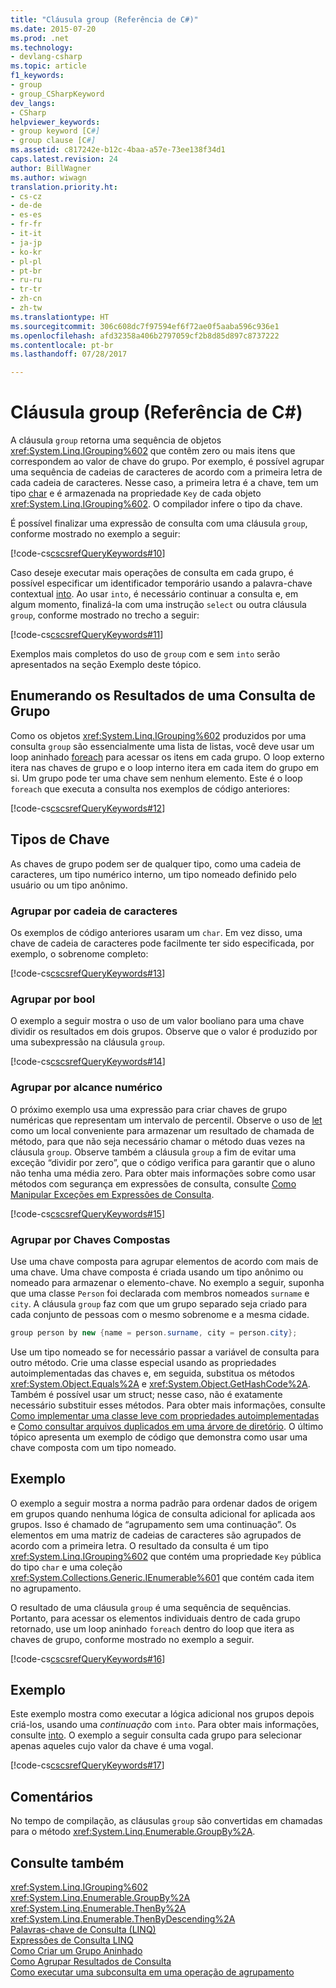 ```yaml
---
title: "Cláusula group (Referência de C#)"
ms.date: 2015-07-20
ms.prod: .net
ms.technology:
- devlang-csharp
ms.topic: article
f1_keywords:
- group
- group_CSharpKeyword
dev_langs:
- CSharp
helpviewer_keywords:
- group keyword [C#]
- group clause [C#]
ms.assetid: c817242e-b12c-4baa-a57e-73ee138f34d1
caps.latest.revision: 24
author: BillWagner
ms.author: wiwagn
translation.priority.ht:
- cs-cz
- de-de
- es-es
- fr-fr
- it-it
- ja-jp
- ko-kr
- pl-pl
- pt-br
- ru-ru
- tr-tr
- zh-cn
- zh-tw
ms.translationtype: HT
ms.sourcegitcommit: 306c608dc7f97594ef6f72ae0f5aaba596c936e1
ms.openlocfilehash: afd32358a406b2797059cf2b8d85d897c8737222
ms.contentlocale: pt-br
ms.lasthandoff: 07/28/2017

---
```

# <a name="group-clause-c-reference"></a>Cláusula group (Referência de C#)
A cláusula `group` retorna uma sequência de objetos <xref:System.Linq.IGrouping%602> que contêm zero ou mais itens que correspondem ao valor de chave do grupo. Por exemplo, é possível agrupar uma sequência de cadeias de caracteres de acordo com a primeira letra de cada cadeia de caracteres. Nesse caso, a primeira letra é a chave, tem um tipo [char](../../../csharp/language-reference/keywords/char.md) e é armazenada na propriedade `Key` de cada objeto <xref:System.Linq.IGrouping%602>. O compilador infere o tipo da chave.  
  
 É possível finalizar uma expressão de consulta com uma cláusula `group`, conforme mostrado no exemplo a seguir:  
  
 [!code-cs[cscsrefQueryKeywords#10](../../../csharp/language-reference/keywords/codesnippet/CSharp/group-clause_1.cs)]  
  
 Caso deseje executar mais operações de consulta em cada grupo, é possível especificar um identificador temporário usando a palavra-chave contextual [into](../../../csharp/language-reference/keywords/into.md). Ao usar `into`, é necessário continuar a consulta e, em algum momento, finalizá-la com uma instrução `select` ou outra cláusula `group`, conforme mostrado no trecho a seguir:  
  
 [!code-cs[cscsrefQueryKeywords#11](../../../csharp/language-reference/keywords/codesnippet/CSharp/group-clause_2.cs)]  
  
 Exemplos mais completos do uso de `group` com e sem `into` serão apresentados na seção Exemplo deste tópico.  
  
## <a name="enumerating-the-results-of-a-group-query"></a>Enumerando os Resultados de uma Consulta de Grupo  
 Como os objetos <xref:System.Linq.IGrouping%602> produzidos por uma consulta `group` são essencialmente uma lista de listas, você deve usar um loop aninhado [foreach](../../../csharp/language-reference/keywords/foreach-in.md) para acessar os itens em cada grupo. O loop externo itera nas chaves de grupo e o loop interno itera em cada item do grupo em si. Um grupo pode ter uma chave sem nenhum elemento. Este é o loop `foreach` que executa a consulta nos exemplos de código anteriores:  
  
 [!code-cs[cscsrefQueryKeywords#12](../../../csharp/language-reference/keywords/codesnippet/CSharp/group-clause_3.cs)]  
  
## <a name="key-types"></a>Tipos de Chave  
 As chaves de grupo podem ser de qualquer tipo, como uma cadeia de caracteres, um tipo numérico interno, um tipo nomeado definido pelo usuário ou um tipo anônimo.  
  
### <a name="grouping-by-string"></a>Agrupar por cadeia de caracteres  
 Os exemplos de código anteriores usaram um `char`. Em vez disso, uma chave de cadeia de caracteres pode facilmente ter sido especificada, por exemplo, o sobrenome completo:  
  
 [!code-cs[cscsrefQueryKeywords#13](../../../csharp/language-reference/keywords/codesnippet/CSharp/group-clause_4.cs)]  
  
### <a name="grouping-by-bool"></a>Agrupar por bool  
 O exemplo a seguir mostra o uso de um valor booliano para uma chave dividir os resultados em dois grupos. Observe que o valor é produzido por uma subexpressão na cláusula `group`.  
  
 [!code-cs[cscsrefQueryKeywords#14](../../../csharp/language-reference/keywords/codesnippet/CSharp/group-clause_5.cs)]  
  
### <a name="grouping-by-numeric-range"></a>Agrupar por alcance numérico  
 O próximo exemplo usa uma expressão para criar chaves de grupo numéricas que representam um intervalo de percentil. Observe o uso de [let](../../../csharp/language-reference/keywords/let-clause.md) como um local conveniente para armazenar um resultado de chamada de método, para que não seja necessário chamar o método duas vezes na cláusula `group`. Observe também a cláusula `group` a fim de evitar uma exceção “dividir por zero”, que o código verifica para garantir que o aluno não tenha uma média zero. Para obter mais informações sobre como usar métodos com segurança em expressões de consulta, consulte [Como Manipular Exceções em Expressões de Consulta](../../../csharp/programming-guide/linq-query-expressions/how-to-handle-exceptions-in-query-expressions.md).  
  
 [!code-cs[cscsrefQueryKeywords#15](../../../csharp/language-reference/keywords/codesnippet/CSharp/group-clause_6.cs)]  
  
### <a name="grouping-by-composite-keys"></a>Agrupar por Chaves Compostas  
 Use uma chave composta para agrupar elementos de acordo com mais de uma chave. Uma chave composta é criada usando um tipo anônimo ou nomeado para armazenar o elemento-chave. No exemplo a seguir, suponha que uma classe `Person` foi declarada com membros nomeados `surname` e `city`. A cláusula `group` faz com que um grupo separado seja criado para cada conjunto de pessoas com o mesmo sobrenome e a mesma cidade.  
  
```csharp  
group person by new {name = person.surname, city = person.city};  
```  
  
 Use um tipo nomeado se for necessário passar a variável de consulta para outro método. Crie uma classe especial usando as propriedades autoimplementadas das chaves e, em seguida, substitua os métodos <xref:System.Object.Equals%2A> e <xref:System.Object.GetHashCode%2A>. Também é possível usar um struct; nesse caso, não é exatamente necessário substituir esses métodos. Para obter mais informações, consulte [Como implementar uma classe leve com propriedades autoimplementadas](../../../csharp/programming-guide/classes-and-structs/how-to-implement-a-lightweight-class-with-auto-implemented-properties.md) e [Como consultar arquivos duplicados em uma árvore de diretório](../../programming-guide/concepts/linq/how-to-query-for-duplicate-files-in-a-directory-tree-linq.md). O último tópico apresenta um exemplo de código que demonstra como usar uma chave composta com um tipo nomeado.  
  
## <a name="example"></a>Exemplo  
 O exemplo a seguir mostra a norma padrão para ordenar dados de origem em grupos quando nenhuma lógica de consulta adicional for aplicada aos grupos. Isso é chamado de “agrupamento sem uma continuação”. Os elementos em uma matriz de cadeias de caracteres são agrupados de acordo com a primeira letra. O resultado da consulta é um tipo <xref:System.Linq.IGrouping%602> que contém uma propriedade `Key` pública do tipo `char` e uma coleção <xref:System.Collections.Generic.IEnumerable%601> que contém cada item no agrupamento.  
  
 O resultado de uma cláusula `group` é uma sequência de sequências. Portanto, para acessar os elementos individuais dentro de cada grupo retornado, use um loop aninhado `foreach` dentro do loop que itera as chaves de grupo, conforme mostrado no exemplo a seguir.  
  
 [!code-cs[cscsrefQueryKeywords#16](../../../csharp/language-reference/keywords/codesnippet/CSharp/group-clause_7.cs)]  
  
## <a name="example"></a>Exemplo  
 Este exemplo mostra como executar a lógica adicional nos grupos depois criá-los, usando uma *continuação* com `into`. Para obter mais informações, consulte [into](../../../csharp/language-reference/keywords/into.md). O exemplo a seguir consulta cada grupo para selecionar apenas aqueles cujo valor da chave é uma vogal.  
  
 [!code-cs[cscsrefQueryKeywords#17](../../../csharp/language-reference/keywords/codesnippet/CSharp/group-clause_8.cs)]  
  
## <a name="remarks"></a>Comentários  
 No tempo de compilação, as cláusulas `group` são convertidas em chamadas para o método <xref:System.Linq.Enumerable.GroupBy%2A>.  
  
## <a name="see-also"></a>Consulte também  
 <xref:System.Linq.IGrouping%602>   
 <xref:System.Linq.Enumerable.GroupBy%2A>   
 <xref:System.Linq.Enumerable.ThenBy%2A>   
 <xref:System.Linq.Enumerable.ThenByDescending%2A>   
 [Palavras-chave de Consulta (LINQ)](../../../csharp/language-reference/keywords/query-keywords.md)   
 [Expressões de Consulta LINQ](../../../csharp/programming-guide/linq-query-expressions/index.md)   
 [Como Criar um Grupo Aninhado](../../../csharp/programming-guide/linq-query-expressions/how-to-create-a-nested-group.md)   
 [Como Agrupar Resultados de Consulta](../../../csharp/programming-guide/linq-query-expressions/how-to-group-query-results.md)   
 [Como executar uma subconsulta em uma operação de agrupamento](../../../csharp/programming-guide/linq-query-expressions/how-to-perform-a-subquery-on-a-grouping-operation.md)

